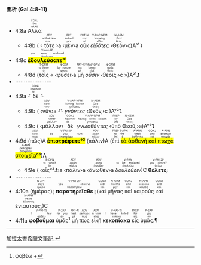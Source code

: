 #### 圖析 (Gal 4:8-11)
- <rt>4:8a</rt> <RUBY><ruby><ruby>Ἀλλὰ<rt>ἀλλά</rt></ruby><rt>But</rt></ruby><rt>CONJ</rt></RUBY> 
	- <rt>4:8b</rt> ( ‹<RUBY><ruby><ruby>τότε<rt>τότε</rt></ruby><rt>at that time</rt></ruby><rt>ADV</rt></RUBY>›a ‹<RUBY><ruby><ruby>μὲν<rt>μέν</rt></ruby><rt>indeed</rt></ruby><rt>PRT</rt></RUBY>›a <RUBY><ruby><ruby>οὐκ<rt>οὐ</rt></ruby><rt>not</rt></ruby><rt>PRT-N</rt></RUBY> <RUBY><ruby><ruby><em>εἰδότες</em><rt>εἴδω</rt></ruby><rt>knowing</rt></ruby><rt>V-RAP-NPM</rt></RUBY> ‹<RUBY><ruby><ruby>Θεὸν<rt>θεός</rt></ruby><rt>God</rt></ruby><rt>N-ASM</rt></RUBY>›c)A°¹⮧
- <rt>4:8c</rt> <RUBY><ruby><ruby><mark><strong>ἐδουλεύσατε°¹</strong></mark><rt>δουλεύω</rt></ruby><rt>you were enslaved</rt></ruby><rt>V-AAI-2P</rt></RUBY> 
	- <rt>4:8d</rt> (<RUBY><ruby><ruby>τοῖς<rt>ὁ</rt></ruby><rt>to those</rt></ruby><rt>T-DPM</rt></RUBY> « ‹<RUBY><ruby><ruby>φύσει<rt>φύσις</rt></ruby><rt>by nature</rt></ruby><rt>N-DSF</rt></RUBY>›a <RUBY><ruby><ruby>μὴ<rt>μή</rt></ruby><rt>not</rt></ruby><rt>PRT-N</rt></RUBY> <RUBY><ruby><ruby><em>οὖσιν</em><rt>εἰμί</rt></ruby><rt>being</rt></ruby><rt>V-PAP-DPM</rt></RUBY> ‹<RUBY><ruby><ruby>θεοῖς·<rt>θεός</rt></ruby><rt>gods</rt></ruby><rt>N-DPM</rt></RUBY>›c »)A°¹⮥
- ⋯⋯⋯⋯⋯⋯⋯
- <rt>4:9a</rt> ⸉<RUBY><ruby><ruby>δὲ<rt>δέ</rt></ruby><rt>however</rt></ruby><rt>CONJ</rt></RUBY>⸊
	- <rt>4:9b</rt> ( ‹<RUBY><ruby><ruby>νῦν<rt>νῦν</rt></ruby><rt>now</rt></ruby><rt>ADV</rt></RUBY>›a ⸉⸊ <RUBY><ruby><ruby> <em>γνόντες</em><rt>γινώσκω</rt></ruby><rt>having known</rt></ruby><rt>V-AAP-NPM</rt></RUBY> ‹<RUBY><ruby><ruby>Θεόν,<rt>θεός</rt></ruby><rt>God</rt></ruby><rt>N-ASM</rt></RUBY>›c )A°²⮧
	- <rt>4:9c</rt> ( ‹<RUBY><ruby><ruby>μᾶλλον<rt>μᾶλλον</rt></ruby><rt>rather</rt></ruby><rt>ADV</rt></RUBY>› <RUBY><ruby><ruby>δὲ<rt>δέ</rt></ruby><rt>however</rt></ruby><rt>CONJ</rt></RUBY> <RUBY><ruby><ruby><em>γνωσθέντες</em><rt>γινώσκω</rt></ruby><rt>having been known</rt></ruby><rt>V-APP-NPM</rt></RUBY> ‹<RUBY><ruby><ruby>ὑπὸ<rt>ὑπό</rt></ruby><rt>by</rt></ruby><rt>PREP</rt></RUBY> <RUBY><ruby><ruby>Θεοῦ,<rt>θεός</rt></ruby><rt>God</rt></ruby><rt>N-GSM</rt></RUBY>›a)A°²⮧ 
- <rt>4:9d</rt> (<RUBY><ruby><ruby>πῶς<rt>πως</rt></ruby><rt>how</rt></ruby><rt>ADV</rt></RUBY>)A <RUBY><ruby><ruby><mark><strong>ἐπιστρέφετε°²</strong></mark><rt>ἐπιστρέφω</rt></ruby><rt>do you turn</rt></ruby><rt>V-PAI-2P</rt></RUBY> (<RUBY><ruby><ruby>πάλιν<rt>πάλιν</rt></ruby><rt>again</rt></ruby><rt>ADV</rt></RUBY>)A (<RUBY><ruby><ruby>ἐπὶ<rt>ἐπί</rt></ruby><rt>to</rt></ruby><rt>PREP</rt></RUBY> <mark><RUBY><ruby><ruby>τὰ<rt>ὁ</rt></ruby><rt>the</rt></ruby><rt>T-APN</rt></RUBY> <RUBY><ruby><ruby>ἀσθενῆ<rt>ἀσθενής</rt></ruby><rt>weak</rt></ruby><rt>A-APN</rt></RUBY> <RUBY><ruby><ruby>καὶ<rt>καί</rt></ruby><rt>and</rt></ruby><rt>CONJ</rt></RUBY> <RUBY><ruby><ruby>πτωχὰ<rt>πτωχός</rt></ruby><rt>destitute</rt></ruby><rt>A-APN</rt></RUBY> <RUBY><ruby><ruby>στοιχεῖα<rt>στοιχεῖον</rt></ruby><rt>principles</rt></ruby><rt>N-APN</rt></RUBY>°³</mark>)A 
	- <rt>4:9e</rt> ( ‹<RUBY><ruby><ruby>οἷς°³⮥<rt>ὅς</rt></ruby><rt>to which</rt></ruby><rt>R-DPN</rt></RUBY>›a ‹<RUBY><ruby><ruby>πάλιν<rt>πάλιν</rt></ruby><rt>again</rt></ruby><rt>ADV</rt></RUBY>›a ‹<RUBY><ruby><ruby>ἄνωθεν<rt>ἄνωθεν</rt></ruby><rt>anew</rt></ruby><rt>ADV</rt></RUBY>›a <RUBY><ruby><ruby><em>δουλεύειν</em><rt>δουλεύω</rt></ruby><rt>to be enslaved</rt></ruby><rt>V-PAN</rt></RUBY>)C <RUBY><ruby><ruby><strong>θέλετε;</strong><rt>θέλω</rt></ruby><rt>you desire?</rt></ruby><rt>V-PAI-2P</rt></RUBY>
- ⋯⋯⋯⋯⋯⋯⋯
- <rt>4:10a</rt> (<RUBY><ruby><ruby>ἡμέρας<rt>ἡμέρα</rt></ruby><rt>Days</rt></ruby><rt>N-APF</rt></RUBY>)⦇ <RUBY><ruby><ruby><strong>παρατηρεῖσθε</strong><rt>παρατηρέω</rt></ruby><rt>you observe</rt></ruby><rt>V-PMI-2P</rt></RUBY> ⦈(<RUBY><ruby><ruby>καὶ<rt>καί</rt></ruby><rt>and</rt></ruby><rt>CONJ</rt></RUBY> <RUBY><ruby><ruby>μῆνας<rt>μήν</rt></ruby><rt>months</rt></ruby><rt>N-APM</rt></RUBY> <RUBY><ruby><ruby>καὶ<rt>καί</rt></ruby><rt>and</rt></ruby><rt>CONJ</rt></RUBY> <RUBY><ruby><ruby>καιροὺς<rt>καιρός</rt></ruby><rt>seasons</rt></ruby><rt>N-APM</rt></RUBY> <RUBY><ruby><ruby>καὶ<rt>καί</rt></ruby><rt>and</rt></ruby><rt>CONJ</rt></RUBY> <RUBY><ruby><ruby>ἐνιαυτούς,<rt>ἐνιαυτός</rt></ruby><rt>years</rt></ruby><rt>N-APM</rt></RUBY>)C
- <rt>4:11a</rt> <RUBY><ruby><ruby><strong>φοβοῦμαι</strong><rt>φοβέω</rt></ruby><rt>I fear</rt></ruby><rt>V-PNI-1S</rt></RUBY> <RUBY><ruby><ruby>ὑμᾶς<rt>σύ</rt></ruby><rt>for you</rt></ruby><rt>P-2AP</rt></RUBY>[^1] <RUBY><ruby><ruby>μή<rt>μή</rt></ruby><rt>lest</rt></ruby><rt>PRT-N</rt></RUBY> <RUBY><ruby><ruby>πως<rt>πως</rt></ruby><rt>perhaps</rt></ruby><rt>ADV</rt></RUBY> <RUBY><ruby><ruby>εἰκῇ<rt>εἰκῇ</rt></ruby><rt>in vain</rt></ruby><rt>ADV</rt></RUBY> <RUBY><ruby><ruby><strong>κεκοπίακα</strong><rt>κοπιάω</rt></ruby><rt>I have toiled</rt></ruby><rt>V-RAI-1S</rt></RUBY> <RUBY><ruby><ruby>εἰς<rt>εἰς</rt></ruby><rt>for</rt></ruby><rt>PREP</rt></RUBY> <RUBY><ruby><ruby>ὑμᾶς.¶<rt>σύ</rt></ruby><rt>you</rt></ruby><rt>P-2AP</rt></RUBY>


[^1]: φοβέω +




---
[加拉太書希臘文筆記 ↵](Galatians-Notes.md)